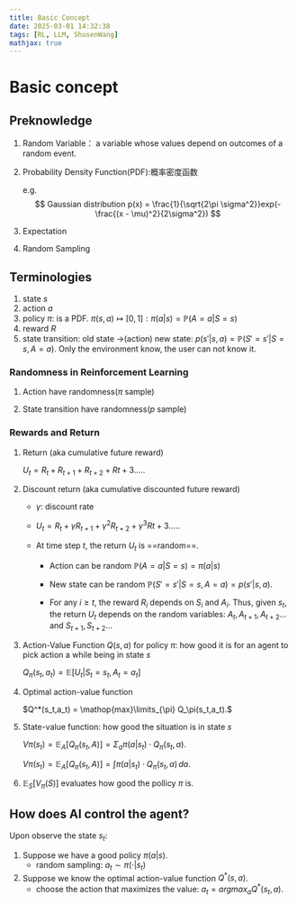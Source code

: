 ```yaml
---
title: Basic Concept
date: 2025-03-01 14:32:38
tags: [RL, LLM, ShusenWang]
mathjax: true
---
```


# Basic concept

## Preknowledge

1. Random Variable： a variable whose values depend on outcomes of a random event.

2. Probability Density Function(PDF):概率密度函数

   e.g.
   $$
   Gaussian distribution
   p(x) = \frac{1}{\sqrt{2\pi \sigma^2}}exp(-\frac{(x - \mu)^2}{2\sigma^2})
   $$

3. Expectation

4. Random Sampling

## Terminologies

1. state $s$
1. action $a$ 
1. policy $\pi$: is a PDF. $\pi (s,a) \mapsto [0,1]: \pi(a|s) = \mathbb{P}(A = a|S = s)$
1. reward $R$  
1. state transition: old state ->(action) new state: $p(s'| s,a) = \mathbb{P}(S' = s' | S = s, A = a)$. Only the environment know, the user can not know it.

### Randomness in Reinforcement Learning

1. Action have randomness($\pi$ sample)

2. State transition have randomness($p$ sample)

### Rewards and Return

1. Return (aka cumulative future reward)

   $U_t = R_t + R_{t+1} + R_{t+2} + R{t+3}.....$

2. Discount return (aka cumulative discounted future reward)

   - $\gamma$: discount rate
   - $U_t = R_t + \gamma R_{t+1} +\gamma^2 R_{t+2} + \gamma^3 R{t+3}.....$

   - At time step $t$, the return $U_t$ is ==random==.

     - Action can be random $\mathbb{P}(A = a | S = s) = \pi(a|s)$

     - New state can be random $\mathbb{P}(S' = s' | S = s, A = a) = p(s' | s,a).$
     - For any $i \geq t$, the reward $R_i$ depends on $S_i$ and $A_i$. Thus, given $s_t$, the return $U_t$ depends on the random variables: $A_t, A_{t+1}, A_{t+2}...$ and $S_{t+1}, S_{t+2}...$ 

3. Action-Value Function $Q(s,a)$ for policy $\pi$: how good it is for an agent to pick action a while being in state $s$

   $Q_\pi(s_t,a_t) = \mathbb{E}[U_t|S_t = s_t, A_t = a_t]$ 

4. Optimal action-value function

   $Q^*(s_t,a_t) = \mathop{max}\limits_{\pi} Q_\pi(s_t,a_t).$ 

5. State-value function: how good the situation is in state $s$

   $V\pi(s_t) = \mathbb{E}_A[Q_\pi(s_t,A)] = \Sigma_a \pi(a|s_t) \cdot Q_\pi(s_t,a).$

   $V\pi(s_t) = \mathbb{E}_A[Q_\pi(s_t,A)] = \int \pi (a|s_t)\cdot Q_\pi(s_t,a) \,da.$ 

6. $\mathbb{E}_S[V_\pi(S)]$ evaluates how good the pollicy $\pi$ is.

## How does AI control the agent?

Upon observe the state $s_t$:

1. Suppose we have a good policy $\pi(a|s)$.
   - random sampling: $a_t \sim \pi(\cdot | s_t)$
2. Suppose we know the optimal action-value function $Q^*(s,a)$.
   - choose the action that maximizes the value: $a_t = argmax_a Q^*(s_t,a).$



